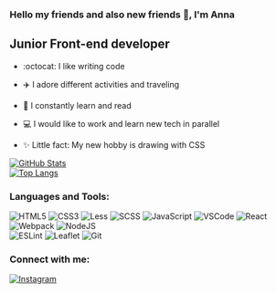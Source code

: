 ### Hello my friends and also new friends 👋, I'm Anna

## Junior Front-end developer

- :octocat: I like writing code
- :airplane: I adore different activities and traveling
- :school_satchel: I constantly learn and read
- :computer: I would like to work and learn new tech in parallel

- :sparkles: Little fact: My new hobby is drawing with CSS

[![GitHub Stats](https://github-readme-stats.vercel.app/api?username=nanawebdev&theme=dark&show_icons=true&hide=issues,contribs)](https://github.com/nanawebdev/)  
[![Top Langs](https://github-readme-stats.vercel.app/api/top-langs/?username=nanawebdev&theme=dark&langs_count=8&layout=compact)](https://github.com/nanawebdev/)

### Languages and Tools:
![HTML5](https://img.shields.io/badge/-HTML5-090909?style=for-the-badge&logo=HTML5)
![CSS3](https://img.shields.io/badge/-CSS3-090909?style=for-the-badge&logo=CSS3)
![Less](https://img.shields.io/badge/-Less-090909?style=for-the-badge&logo=Less)
![SCSS](https://img.shields.io/badge/-SCSS-090909?style=for-the-badge&logo=SASS)
![JavaScript](https://img.shields.io/badge/-JavaScript-090909?style=for-the-badge&logo=JavaScript)
![VSCode](https://img.shields.io/badge/-VSCode-090909?style=for-the-badge&logo=visualstudiocode)
![React](https://img.shields.io/badge/-React-090909?style=for-the-badge&logo=react)
![Webpack](https://img.shields.io/badge/-Webpack-090909?style=for-the-badge&logo=Webpack)
![NodeJS](https://img.shields.io/badge/-Node.js-090909?style=for-the-badge&logo=Node.js)  
![ESLint](https://img.shields.io/badge/-ESLint-090909?style=for-the-badge&logo=ESLint)
![Leaflet](https://img.shields.io/badge/-Leaflet-090909?style=for-the-badge&logo=Leaflet)
![Git](https://img.shields.io/badge/-Git-090909?style=for-the-badge&logo=Git)

### Connect with me:
[![Instagram](https://img.shields.io/badge/-instagram-090909?style=for-the-badge&logo=instagram)](https://www.instagram.com/anna.web.dev)

